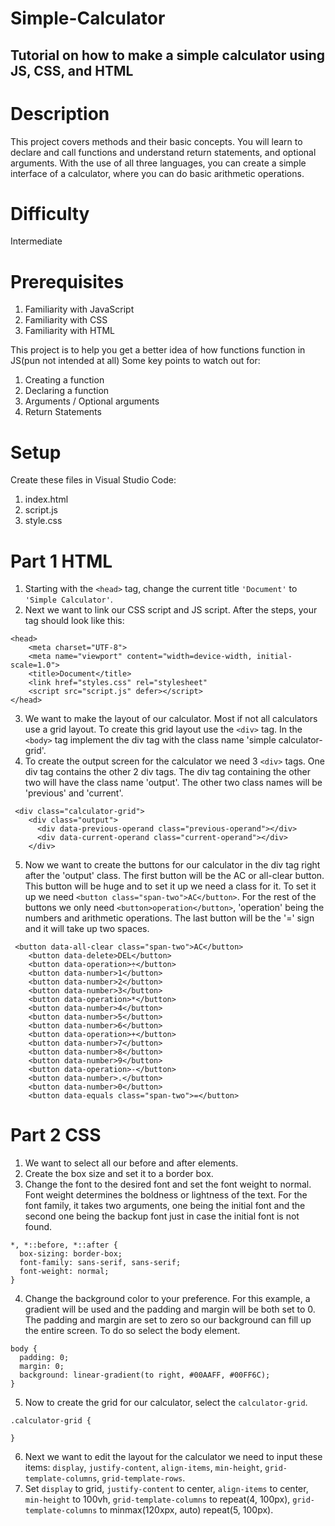 # Simple-Calculator
Tutorial on how to make a simple calculator using JS, CSS, and HTML
-------------

# Description
This project covers methods and their basic concepts. You will learn to declare and call functions and understand return statements, and optional arguments. With the use of all three languages, you can create a simple interface of a calculator, where you can do basic arithmetic operations.

# Difficulty
Intermediate

# Prerequisites
1. Familiarity with JavaScript
2. Familiarity with CSS
3. Familiarity with HTML

This project is to help you get a better idea of how functions function in JS(pun not intended at all)
Some key points to watch out for:
1. Creating a function
2. Declaring a function
3. Arguments / Optional arguments
4. Return Statements

# Setup
Create these files in Visual Studio Code:
1. index.html
2. script.js
3. style.css

# Part 1 HTML
1. Starting with the `<head>` tag, change the current title `'Document'` to `'Simple Calculator'`.
2. Next we want to link our CSS script and JS script. After the steps, your <head> tag should look like this:
```
<head>
    <meta charset="UTF-8">
    <meta name="viewport" content="width=device-width, initial-scale=1.0">
    <title>Document</title>
    <link href="styles.css" rel="stylesheet"
    <script src="script.js" defer></script>
</head>
```
3. We want to make the layout of our calculator. Most if not all calculators use a grid layout. To create this grid layout use the `<div>` tag. In the `<body>` tag implement the div tag with the class name 'simple calculator-grid'.
4. To create the output screen for the calculator we need 3 `<div>` tags. One div tag contains the other 2 div tags. The div tag containing the other two will have the class name 'output'. The other two class names will be 'previous' and 'current'.
```
 <div class="calculator-grid">
    <div class="output">
      <div data-previous-operand class="previous-operand"></div>
      <div data-current-operand class="current-operand"></div>
    </div>
```
5. Now we want to create the buttons for our calculator in the div tag right after the 'output' class. The first button will be the AC or all-clear button. This button will be huge and to set it up we need a class for it. To set it up we need `<button class="span-two">AC</button>`. For the rest of the buttons we only need `<button>operation</button>`, 'operation' being the numbers and arithmetic operations. The last button will be the '=' sign and it will take up two spaces.
```
 <button data-all-clear class="span-two">AC</button>
    <button data-delete>DEL</button>
    <button data-operation>÷</button>
    <button data-number>1</button>
    <button data-number>2</button>
    <button data-number>3</button>
    <button data-operation>*</button>
    <button data-number>4</button>
    <button data-number>5</button>
    <button data-number>6</button>
    <button data-operation>+</button>
    <button data-number>7</button>
    <button data-number>8</button>
    <button data-number>9</button>
    <button data-operation>-</button>
    <button data-number>.</button>
    <button data-number>0</button>
    <button data-equals class="span-two">=</button>
```
# Part 2 CSS
1. We want to select all our before and after elements.
2. Create the box size and set it to a border box.
3. Change the font to the desired font and set the font weight to normal. Font weight determines the boldness or lightness of the text. For the font family, it takes two arguments, one being the initial font and the second one being the backup font just in case the initial font is not found.
```
*, *::before, *::after {
  box-sizing: border-box;
  font-family: sans-serif, sans-serif;
  font-weight: normal;
}
```
4. Change the background color to your preference. For this example, a gradient will be used and the padding and margin will be both set to 0. The padding and margin are set to zero so our background can fill up the entire screen. To do so select the body element.
```
body {
  padding: 0;
  margin: 0;
  background: linear-gradient(to right, #00AAFF, #00FF6C);
}
```
5. Now to create the grid for our calculator, select the `calculator-grid`.
```
.calculator-grid {

}
```
6. Next we want to edit the layout for the calculator we need to input these items: `display`, `justify-content`, `align-items`, `min-height`, `grid-template-columns`, `grid-template-rows`.
7. Set `display` to grid, `justify-content` to center, `align-items` to center, `min-height` to 100vh, `grid-template-columns` to repeat(4, 100px),  `grid-template-columns` to minmax(120xpx, auto) repeat(5, 100px).
